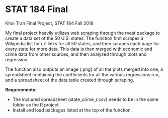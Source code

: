 # STAT 184 Final
Khoi Tran
Final Project, STAT 184 Fall 2018

My final project heavily utilizes web scraping through the rvest package to create a data set of the 50 U.S. states. The function first scrapes a Wikipedia list for url links for all 50 states, and then scrapes each page for every state for more data. This data is then merged with economic and crime data from other sources, and then analyzed through plots and regression.

The function also outputs an image (.png) of all the plots merged into one, a spreadsheet containing the coefficients for all the various regressions run, and a spreadsheet of the data table created through scraping. 

**Requirements:** 
* The included spreadsheet (state_crime_r.csv) needs to be in the same folder as the R project.
* Install and load packages listed at the top of the function.

